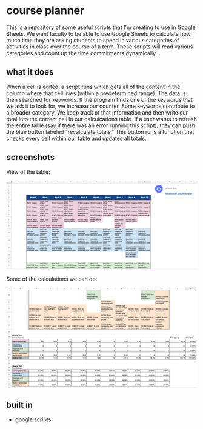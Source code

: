 # course planner

This is a repository of some useful scripts that I'm creating to use in Google Sheets. 
We want faculty to be able to use Google Sheets to calculate how much time they are asking students to spend in various categories of activities in class over the course of a term.  These scripts will read various categories and count up the time commitments dynamically. 

## what it does

When a cell is edited, a script runs which gets all of the content in the column where that cell lives (within a predetermined range). The data is then searched for keywords. If the program finds one of the keywords that we ask it to look for, we increase our counter. Some keywords contribute to a broader category. We keep track of that information and then write our total into the correct cell in our calculcations table. If a user wants to refresh the entire table (say if there was an error running this script), they can push the blue button labeled "recalculate totals." This button runs a function that checks every cell within our table and updates all totals. 


## screenshots
View of the table:

![table view](https://github.com/larsz-o/course-planning-guide-google-sheets-scripts/blob/master/screenshots/table.png)

Some of the calculations we can do:

![calculations](https://github.com/larsz-o/course-planning-guide-google-sheets-scripts/blob/master/screenshots/calcs.png)

## built in
* google scripts 
